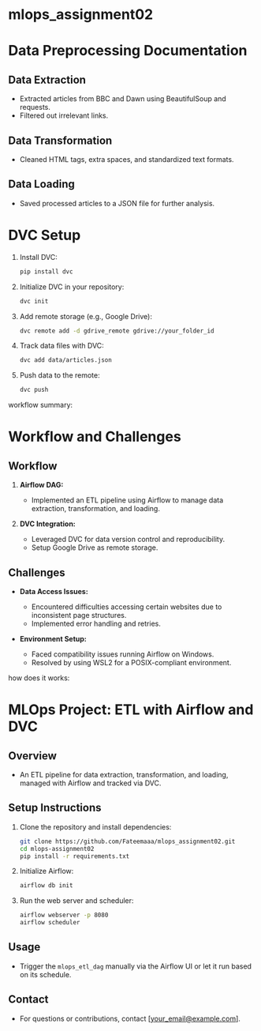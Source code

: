 # mlops_assignment02

# Data Preprocessing Documentation

## Data Extraction
- Extracted articles from BBC and Dawn using BeautifulSoup and requests.
- Filtered out irrelevant links.

## Data Transformation
- Cleaned HTML tags, extra spaces, and standardized text formats.

## Data Loading
- Saved processed articles to a JSON file for further analysis.

# DVC Setup
1. Install DVC:
    ```bash
    pip install dvc
    ```
2. Initialize DVC in your repository:
    ```bash
    dvc init
    ```
3. Add remote storage (e.g., Google Drive):
    ```bash
    dvc remote add -d gdrive_remote gdrive://your_folder_id
    ```
4. Track data files with DVC:
    ```bash
    dvc add data/articles.json
    ```
5. Push data to the remote:
    ```bash
    dvc push
    ```

workflow summary:
# Workflow and Challenges

## Workflow
1. **Airflow DAG:** 
    - Implemented an ETL pipeline using Airflow to manage data extraction, transformation, and loading.

2. **DVC Integration:**
    - Leveraged DVC for data version control and reproducibility.
    - Setup Google Drive as remote storage.

## Challenges
- **Data Access Issues:** 
  - Encountered difficulties accessing certain websites due to inconsistent page structures.
  - Implemented error handling and retries.

- **Environment Setup:**
  - Faced compatibility issues running Airflow on Windows.
  - Resolved by using WSL2 for a POSIX-compliant environment.


how does it works:
# MLOps Project: ETL with Airflow and DVC

## Overview
- An ETL pipeline for data extraction, transformation, and loading, managed with Airflow and tracked via DVC.

## Setup Instructions
1. Clone the repository and install dependencies:
    ```bash
    git clone https://github.com/Fateemaaa/mlops_assignment02.git
    cd mlops-assignment02
    pip install -r requirements.txt
    ```

2. Initialize Airflow:
    ```bash
    airflow db init
    ```

3. Run the web server and scheduler:
    ```bash
    airflow webserver -p 8080
    airflow scheduler
    ```

## Usage
- Trigger the `mlops_etl_dag` manually via the Airflow UI or let it run based on its schedule.

## Contact
- For questions or contributions, contact [your_email@example.com].

